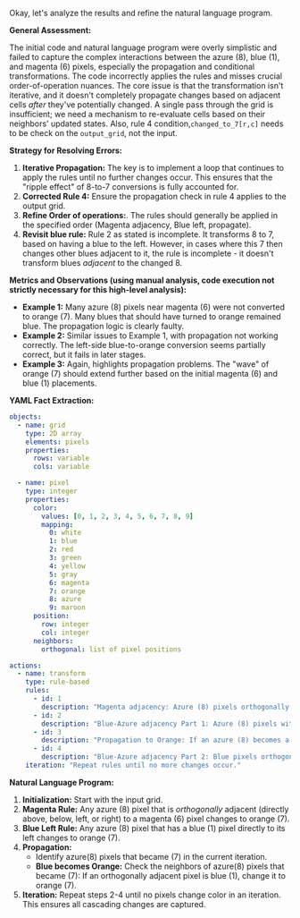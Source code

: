 Okay, let's analyze the results and refine the natural language program.

**General Assessment:**

The initial code and natural language program were overly simplistic and failed to capture the complex interactions between the azure (8), blue (1), and magenta (6) pixels, especially the propagation and conditional transformations. The code incorrectly applies the rules and misses crucial order-of-operation nuances. The core issue is that the transformation isn't iterative, and it doesn't completely propagate changes based on adjacent cells *after* they've potentially changed.  A single pass through the grid is insufficient; we need a mechanism to re-evaluate cells based on their neighbors' updated states. Also, rule 4 condition,`changed_to_7[r,c]` needs to be check on the `output_grid`, not the input.

**Strategy for Resolving Errors:**

1.  **Iterative Propagation:** The key is to implement a loop that continues to apply the rules until no further changes occur. This ensures that the "ripple effect" of 8-to-7 conversions is fully accounted for.
2.  **Corrected Rule 4:** Ensure the propagation check in rule 4 applies to the output grid.
3.  **Refine Order of operations:**. The rules should generally be applied in the specified order (Magenta adjacency, Blue left, propagate).
4.    **Revisit blue rule:** Rule 2 as stated is incomplete. It transforms 8 to 7, based on having a blue to the left. However, in cases where this 7 then changes other blues adjacent to it, the rule is incomplete - it doesn't transform blues *adjacent* to the changed 8.

**Metrics and Observations (using manual analysis, code execution not strictly necessary for this high-level analysis):**

*   **Example 1:** Many azure (8) pixels near magenta (6) were not converted to orange (7). Many blues that should have turned to orange remained blue. The propagation logic is clearly faulty.
*   **Example 2:** Similar issues to Example 1, with propagation not working correctly.  The left-side blue-to-orange conversion seems partially correct, but it fails in later stages.
*   **Example 3:**  Again, highlights propagation problems. The "wave" of orange (7) should extend further based on the initial magenta (6) and blue (1) placements.

**YAML Fact Extraction:**


```yaml
objects:
  - name: grid
    type: 2D array
    elements: pixels
    properties:
      rows: variable
      cols: variable

  - name: pixel
    type: integer
    properties:
      color:
        values: [0, 1, 2, 3, 4, 5, 6, 7, 8, 9]
        mapping:
          0: white
          1: blue
          2: red
          3: green
          4: yellow
          5: gray
          6: magenta
          7: orange
          8: azure
          9: maroon
      position:
        row: integer
        col: integer
      neighbors:
        orthogonal: list of pixel positions

actions:
  - name: transform
    type: rule-based
    rules:
      - id: 1
        description: "Magenta adjacency: Azure (8) pixels orthogonally adjacent to magenta (6) become orange (7)."
      - id: 2
        description: "Blue-Azure adjacency Part 1: Azure (8) pixels with a blue (1) pixel directly to their left become orange (7)."
      - id: 3
        description: "Propagation to Orange: If an azure (8) becomes a (7), Then apply Rule 4. "
      - id: 4
        description: "Blue-Azure adjacency Part 2: Blue pixels orthogonally adjacent to an azure(8) that became (7) become (7)."
    iteration: "Repeat rules until no more changes occur."

```


**Natural Language Program:**

1.  **Initialization:** Start with the input grid.
2.  **Magenta Rule:** Any azure (8) pixel that is *orthogonally* adjacent (directly above, below, left, or right) to a magenta (6) pixel changes to orange (7).
3.  **Blue Left Rule:** Any azure (8) pixel that has a blue (1) pixel directly to its left changes to orange (7).
4.  **Propagation:**
    *   Identify azure(8) pixels that became (7) in the current iteration.
    *   **Blue becomes Orange:** Check the neighbors of azure(8) pixels that became (7): If an orthogonally adjacent pixel is blue (1), change it to orange (7).
5.  **Iteration:** Repeat steps 2-4 until no pixels change color in an iteration. This ensures all cascading changes are captured.
